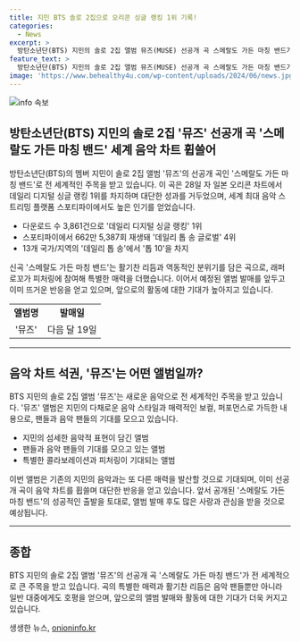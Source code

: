 ```yaml
---
title: 지민 BTS 솔로 2집으로 오리콘 싱글 랭킹 1위 기록!
categories:
  - News
excerpt: >
  방탄소년단(BTS) 지민의 솔로 2집 앨범 뮤즈(MUSE) 선공개 곡 스메랄도 가든 마칭 밴드가 전 세계 음악 차트를 휩쓸었습니다. 이 곡은 일본 오리콘 차트에서 1위를 차지하고, 스포티파이에서 662만 5,387회 재생돼 전 세계 음악 차트에서 상위권에 올랐습니다. 이 활기찬 노래는 래퍼 로꼬의 피처링도 참여했고, 13개 국가/지역에서 톱 10을 차지했습니다. 뮤즈는 다음 달 19일 발매 예정입니다. [사진 출처 : 빅히트뮤직 제공]
feature_text: >
  방탄소년단(BTS) 지민의 솔로 2집 앨범 뮤즈(MUSE) 선공개 곡 스메랄도 가든 마칭 밴드가 전 세계 음악 차트를 휩쓸었습니다. 이 곡은 일본 오리콘 차트에서 1위를 차지하고, 스포티파이에서 662만 5,387회 재생돼 전 세계 음악 차트에서 상위권에 올랐습니다. 이 활기찬 노래는 래퍼 로꼬의 피처링도 참여했고, 13개 국가/지역에서 톱 10을 차지했습니다. 뮤즈는 다음 달 19일 발매 예정입니다. [사진 출처 : 빅히트뮤직 제공]
image: 'https://www.behealthy4u.com/wp-content/uploads/2024/06/news.jpg'
---
```


<p><img src="https://www.behealthy4u.com/wp-content/uploads/2024/06/news.jpg" alt="info 속보" /></p>

<h2 data-ke-size="size26">방탄소년단(BTS) 지민의 솔로 2집 '뮤즈' 선공개 곡 '스메랄도 가든 마칭 밴드' 세계 음악 차트 휩쓸어</h2>

<p data-ke-size="size16">방탄소년단(BTS)의 멤버 지민이 솔로 2집 앨범 '뮤즈'의 선공개 곡인 '스메랄도 가든 마칭 밴드'로 전 세계적인 주목을 받고 있습니다. 이 곡은 28일 자 일본 오리콘 차트에서 데일리 디지털 싱글 랭킹 1위를 차지하며 대단한 성과를 거두었으며, 세계 최대 음악 스트리밍 플랫폼 스포티파이에서도 높은 인기를 얻었습니다.</p>

<ul>
  <li>다운로드 수 3,861건으로 '데일리 디지털 싱글 랭킹' 1위</li>
  <li>스포티파이에서 662만 5,387회 재생돼 '데일리 톱 송 글로벌' 4위</li>
  <li>13개 국가/지역의 '데일리 톱 송'에서 '톱 10'을 차지</li>
</ul>

<p data-ke-size="size16">신곡 '스메랄도 가든 마칭 밴드'는 활기찬 리듬과 역동적인 분위기를 담은 곡으로, 래퍼 로꼬가 피처링에 참여해 특별한 매력을 더했습니다. 이어서 예정된 앨범 발매를 앞두고 이미 뜨거운 반응을 얻고 있으며, 앞으로의 활동에 대한 기대가 높아지고 있습니다.</p>

<table>
    <tr>
        <td style="text-align: center; height: 17px;"><b>앨범명</b></td>
        <td style="text-align: center; height; 17px;"><b>발매일</b></td>
    </tr>
    <tr>
        <td style="text-align: center; height: 17px;">'뮤즈'</td>
        <td style="text-align: center; height: 17px;">다음 달 19일</td>
    </tr>
</table>

<hr>

<h2 data-ke-size="size26">음악 차트 석권, '뮤즈'는 어떤 앨범일까?</h2>

<p data-ke-size="size16">BTS 지민의 솔로 2집 앨범 '뮤즈'는 새로운 음악으로 전 세계적인 주목을 받고 있습니다. '뮤즈' 앨범은 지민의 다채로운 음악 스타일과 매력적인 보컬, 퍼포먼스로 가득한 내용으로, 팬들과 음악 팬들의 기대를 모으고 있습니다.</p>

<ul>
  <li>지민의 섬세한 음악적 표현이 담긴 앨범</li>
  <li>팬들과 음악 팬들의 기대를 모으고 있는 앨범</li>
  <li>특별한 콜라보레이션과 피처링이 기대되는 앨범</li>
</ul>

<p data-ke-size="size16">이번 앨범은 기존의 지민의 음악과는 또 다른 매력을 발산할 것으로 기대되며, 이미 선공개 곡이 음악 차트를 휩쓸며 대단한 반응을 얻고 있습니다. 앞서 공개된 '스메랄도 가든 마칭 밴드'의 성공적인 출발을 토대로, 앨범 발매 후도 많은 사랑과 관심을 받을 것으로 예상됩니다.</p>

<hr>

<h2 data-ke-size="size26">종합</h2>

<p data-ke-size="size16">BTS 지민의 솔로 2집 앨범 '뮤즈'의 선공개 곡 '스메랄도 가든 마칭 밴드'가 전 세계적으로 큰 주목을 받고 있습니다. 곡의 특별한 매력과 활기찬 리듬은 음악 팬들뿐만 아니라 일반 대중에게도 호평을 얻으며, 앞으로의 앨범 발매와 활동에 대한 기대가 더욱 커지고 있습니다.</p>
생생한 뉴스, <a href="https://onioninfo.kr" rel="dofollow">onioninfo.kr</a>


